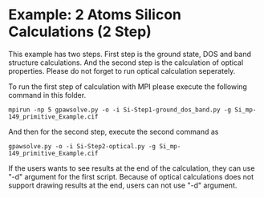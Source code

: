 # Example: 2 Atoms Silicon Calculations (2 Step)

This example has two steps. First step is the ground state, DOS and band structure calculations. And the second step is the calculation of optical properties. Please do not forget to run optical calculation seperately.

To run the first step of calculation with MPI please execute the following command in this folder.

    mpirun -np 5 gpawsolve.py -o -i Si-Step1-ground_dos_band.py -g Si_mp-149_primitive_Example.cif
	
And then for the second step, execute the second command as

    gpawsolve.py -o -i Si-Step2-optical.py -g Si_mp-149_primitive_Example.cif

If the users wants to see results at the end of the calculation, they can use "-d" argument for the first script. Because of optical calculations does not support drawing results at the end, users can not use "-d" argument.